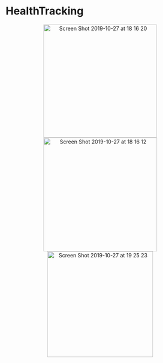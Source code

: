 # HealthTracking
<p align = "center">
<img width="302" alt="Screen Shot 2019-10-27 at 18 16 20" src="https://user-images.githubusercontent.com/32318345/67631818-6234a400-f8ef-11e9-95c7-7e7d540dabec.png">
<img width="303" alt="Screen Shot 2019-10-27 at 18 16 12" src="https://user-images.githubusercontent.com/32318345/67631821-66f95800-f8ef-11e9-8550-2a515687c3b9.png">
<img width="282" alt="Screen Shot 2019-10-27 at 19 25 23" src="https://user-images.githubusercontent.com/32318345/67631828-898b7100-f8ef-11e9-85f7-47159fde571c.png">
